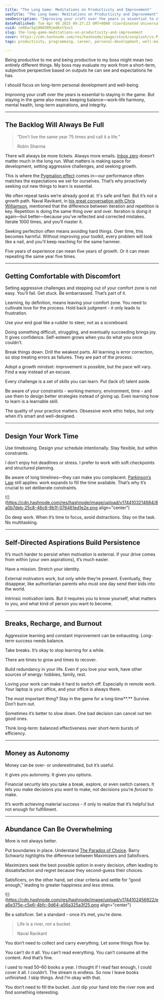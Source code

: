 ```yaml
---
title: "The Long Game: Meditations on Productivity and Improvement"
seoTitle: "The Long Game: Meditations on Productivity and Improvement"
seoDescription: "Improving your craft over the years is essential to staying in the game. But staying in the game also means keeping balance—work-life harmony, mental health"
datePublished: Tue Apr 08 2025 09:27:23 GMT+0000 (Coordinated Universal Time)
cuid: cm98ar5g1000309jmd6xt5nx1
slug: the-long-game-meditations-on-productivity-and-improvement
cover: https://cdn.hashnode.com/res/hashnode/image/stock/unsplash/vs-PjCh5goo/upload/73ebca7c67eb033f1514d551ecc76189.jpeg
tags: productivity, programming, career, personal-development, well-being

---
```


Being productive to me and being productive to my boss might mean two entirely different things. My boss may evaluate my work from a short-term, subjective perspective based on outputs he can see and expectations he has.

I should focus on long-term personal development and well-being.

Improving your craft over the years is essential to staying in the game. But staying in the game also means keeping balance—work-life harmony, mental health, long-term aspirations, and integrity.

---

## The Backlog Will Always Be Full

> “Don’t live the same year 75 times and call it a life.”
> 
> Robin Sharma

There will always be more tickets. Always more emails. [Inbox zero](https://en.wiktionary.org/wiki/inbox_zero) doesn’t matter much in the long run. What matters is making space for development, setting aggressive challenges, and seeking growth.

This is where the [Pygmalion effect](https://en.wikipedia.org/wiki/Pygmalion_effect) comes in—our performance often matches the expectations we set for ourselves. That’s why proactively seeking out new things to learn is essential.

We often repeat tasks we’re already good at. It's safe and fast. But it’s not a growth path. Naval Ravikant, in [his great conversation with Chris Williamson](https://www.youtube.com/watch?v=KyfUysrNaco), mentioned that the difference between iteration and repetition is key. Repetition is doing the same thing over and over. Iteration is doing it again—but better—because you’ve reflected and corrected mistakes. Iterate 1000 times, and you’ll master it.

Seeking perfection often means avoiding hard things. Over time, this becomes harmful. Without improving your toolkit, every problem will look like a nail, and you'll keep reaching for the same hammer.

Five years of experience can mean five years of growth. Or it can mean repeating the same year five times.

---

## Getting Comfortable with Discomfort

Setting aggressive challenges and stepping out of your comfort zone is not easy. You’ll fail. Get stuck. Be embarrassed. That’s part of it.

Learning, by definition, means leaving your comfort zone. You need to cultivate love for the process. Hold back judgment - it only leads to frustration.

Use your end goal like a rudder to steer, not as a scoreboard.

Doing something difficult, struggling, and eventually succeeding brings joy. It gives confidence. Self-esteem grows when you do what you once couldn’t.

Break things down. Drill the weakest parts. All learning is error correction, so stop treating errors as failures. They are part of the process.

Adopt a growth mindset: improvement is possible, but the pace will vary. Find a way instead of an excuse.

Every challenge is a set of skills you can learn. Put (lack of) talent aside.

Be aware of your constraints - working memory, environment, time - and use them to design better strategies instead of giving up. Even learning how to learn is a learnable skill.

The quality of your practice matters. Obsessive work ethic helps, but only when it’s smart and well-designed.

---

## Design Your Work Time

Use timeboxing. Design your schedule intentionally. Stay flexible, but within constraints.

I don’t enjoy hot deadlines or stress. I prefer to work with soft checkpoints and structured planning.

Be aware of long timelines—they can make you complacent. [Parkinson’s Law](https://en.wikipedia.org/wiki/Parkinson%27s_law) still applies: work expands to fill the time available. That’s why it’s crucial to set deliberate constraints.

![](https://cdn.hashnode.com/res/hashnode/image/upload/v1744103214684/8a0b7deb-25c8-46c6-9b1f-076461ed1e2e.png align="center")

Do deep work. When it’s time to focus, avoid distractions. Stay on the task. No multitasking.

---

## Self-Directed Aspirations Build Persistence

It’s much harder to persist when motivation is external. If your drive comes from within (your own aspirations), it’s much easier.

Have a mission. Stretch your identity.

External motivators work, but only while they’re present. Eventually, they disappear, like authoritarian parents who must one day send their kids into the world.

Intrinsic motivation lasts. But it requires you to know yourself, what matters to you, and what kind of person you want to become.

---

## Breaks, Recharge, and Burnout

Aggressive learning and constant improvement can be exhausting. Long-term success needs balance.

Take breaks. It’s okay to stop learning for a while.

There are times to grow and times to recover.

Build redundancy in your life. Even if you love your work, have other sources of energy: hobbies, family, rest.

Loving your work can make it hard to switch off. Especially in remote work. Your laptop is your office, and your office is always there.

The most important thing? Stay in the game for a long time**.** Survive. Don’t burn out.

Sometimes it’s better to slow down. One bad decision can cancel out ten good ones.

Think long-term: balanced effectiveness over short-term bursts of efficiency.

---

## Money as Autonomy

Money can be over- or underestimated, but it’s useful.

It gives you autonomy. It gives you options.

Financial security lets you take a break, explore, or even switch careers. It lets you make decisions you *want* to make, not decisions you’re *forced* to make.

It’s worth achieving material success - if only to realize that it’s helpful but not enough for fulfillment.

---

## Abundance Can Be Overwhelming

More is not always better.

Put boundaries in place. Understand [The Paradox of Choice](https://www.youtube.com/watch?v=VO6XEQIsCoM). Barry Schwartz highlights the difference between Maximizers and Satisficers.

Maximizers seek the best possible option in every decision, often leading to dissatisfaction and regret because they second-guess their choices.

Satisficers, on the other hand, set clear criteria and settle for “good enough,” leading to greater happiness and less stress.

![](https://cdn.hashnode.com/res/hashnode/image/upload/v1744102456922/ea6e375e-c5e6-4bfc-9d64-a56a325a3f25.png align="center")

Be a satisficer. Set a standard - once it’s met, you’re done.

> Life is a river, not a bucket.
> 
> Naval Ravikant

You don’t need to collect and carry everything. Let some things flow by.

You can’t do it all. You can’t read everything. You can’t consume all the content. And that’s fine.

I used to read 50–60 books a year. I thought if I read fast enough, I could cover it all. I couldn’t. The stream is endless. So now I leave books unfinished. I skip things. And I’m okay with that.

You don’t need to fill the bucket. Just dip your hand into the river now and find something interesting.